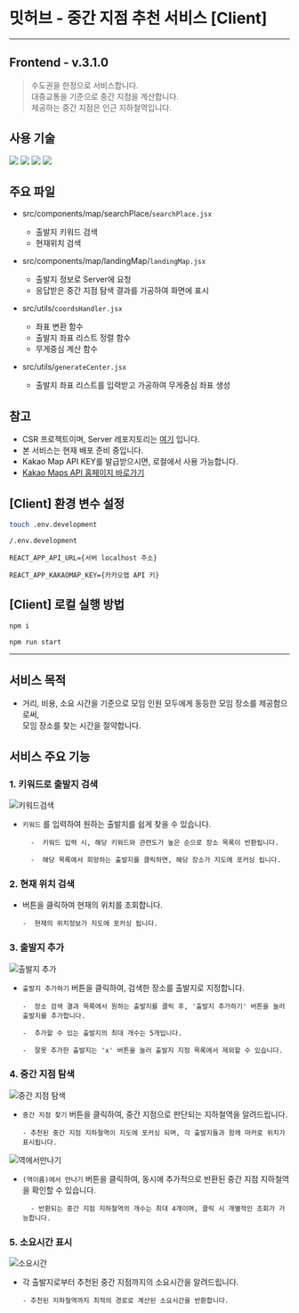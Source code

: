 # 밋허브 - 중간 지점 추천 서비스 [Client]

---

## Frontend - v.3.1.0

> 수도권을 한정으로 서비스합니다. <br>
> 대중교통을 기준으로 중간 지점을 계산합니다.<br>
> 제공하는 중간 지점은 인근 지하철역입니다.

## 사용 기술

<img src="https://img.shields.io/badge/javascript-F7DF1E?style=for-the-badge&logo=javascript&logoColor=black">
<img src="https://img.shields.io/badge/react-61DAFB?style=for-the-badge&logo=react&logoColor=black"> 
<img src="https://img.shields.io/badge/Sass-CC6699?style=for-the-badge&logo=Sass&logoColor=white"/>
<img src="https://img.shields.io/badge/axios-5A29E4?style=for-the-badge&logo=axios&logoColor=white"/>

## 주요 파일

-   src/components/map/searchPlace/`searchPlace.jsx`

    -   출발지 키워드 검색
    -   현재위치 검색

-   src/components/map/landingMap/`landingMap.jsx`

    -   출발지 정보로 Server에 요청
    -   응답받은 중간 지점 탐색 결과를 가공하여 화면에 표시

-   src/utils/`coordsHandler.jsx`

    -   좌표 변환 함수
    -   출발지 좌표 리스트 정렬 함수
    -   무게중심 계산 함수

-   src/utils/`generateCenter.jsx`
    -   출발지 좌표 리스트를 입력받고 가공하여 무게중심 좌표 생성

## 참고

-   CSR 프로젝트이며, Server 레포지토리는 [여기](https://github.com/okonomiyakki/MEETHUB_backend) 입니다.
-   본 서비스는 현재 배포 준비 중입니다.
-   Kakao Map API KEY를 발급받으시면, 로컬에서 사용 가능합니다.
-   [Kakao Maps API 홈페이지 바로가기](https://apis.map.kakao.com/web/)

## [Client] 환경 변수 설정

```bash
touch .env.development
```

```
/.env.development

REACT_APP_API_URL={서버 localhost 주소}

REACT_APP_KAKAOMAP_KEY={카카오맵 API 키}

```

## [Client] 로컬 실행 방법

```bash
npm i

npm run start
```

---

## 서비스 목적

-   거리, 비용, 소요 시간을 기준으로 모임 인원 모두에게 동등한 모임 장소를 제공함으로써, <br>모임 장소를 찾는 시간을 절약합니다.

## 서비스 주요 기능

### 1. 키워드로 출발지 검색

![키워드검색](https://github.com/okonomiyakki/MEETHUB_frontend/assets/83577128/3ab78fef-72b9-400c-a4a3-66674b2b3980)

-   `키워드` 를 입력하여 원하는 출발지를 쉽게 찾을 수 있습니다.

          -  키워드 입력 시, 해당 키워드와 관련도가 높은 순으로 장소 목록이 반환됩니다.

          -  해당 목록에서 희망하는 출발지를 클릭하면, 해당 장소가 지도에 포커싱 됩니다.

### 2. 현재 위치 검색

-   버튼을 클릭하여 현재의 위치를 조회합니다.

        -  현재의 위치정보가 지도에 포커싱 됩니다.

### 3. 출발지 추가

![출발지 추가](https://github.com/okonomiyakki/MEETHUB_frontend/assets/83577128/3564b7a1-8122-4882-8695-a815b1398724)

-   `출발지 추가하기` 버튼을 클릭하여, 검색한 장소를 출발지로 지정합니다.

        -  장소 검색 결과 목록에서 원하는 출발지를 클릭 후, '출발지 추가하기' 버튼을 눌러 출발지를 추가합니다.

        -  추가할 수 있는 출발지의 최대 개수는 5개입니다.

        -  잘못 추가한 출발지는 'x' 버튼을 눌러 출발지 지정 목록에서 제외할 수 있습니다.

### 4. 중간 지점 탐색

![중간 지점 탐색](https://github.com/okonomiyakki/MEETHUB_frontend/assets/83577128/9b333efd-dc54-46dc-82c3-75fbc1b3ee74)

-   `중간 지점 찾기` 버튼을 클릭하여, 중간 지점으로 판단되는 지하철역을 알려드립니다.

        - 추천된 중간 지점 지하철역이 지도에 포커싱 되며, 각 출발지들과 함께 마커로 위치가 표시됩니다.

![역에서만나기](https://github.com/okonomiyakki/MEETHUB_frontend/assets/83577128/ba8b991b-72c8-4a10-95e2-b92aff86b8d5)

-   `(역이름)에서 만나기` 버튼을 클릭하여, 동시에 추가적으로 반환된 중간 지점 지하철역을 확인할 수 있습니다.

          - 반환되는 중간 지점 지하철역의 개수는 최대 4개이며, 클릭 시 개별적인 조회가 가능합니다.

### 5. 소요시간 표시

![소요시간](https://github.com/okonomiyakki/MEETHUB_frontend/assets/83577128/ad4929ff-4230-4946-9349-3b226ec00521)

-   각 출발지로부터 추천된 중간 지점까지의 소요시간을 알려드립니다.

        - 추천된 지하철역까지 최적의 경로로 계산된 소요시간을 반환합니다.
